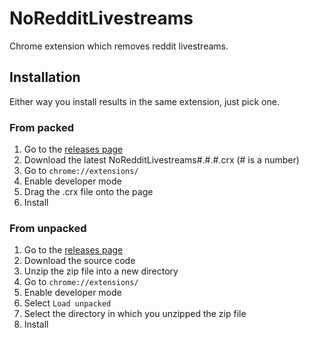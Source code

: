 # NoRedditLivestreams
Chrome extension which removes reddit livestreams.

## Installation
Either way you install results in the same extension, just pick one.

### From packed
1. Go to the [releases page](https://github.com/DeathDragon7050/NoRedditLivestreams/releases/)
2. Download the latest NoRedditLivestreams#.#.#.crx (# is a number)
3. Go to `chrome://extensions/`
4. Enable developer mode
5. Drag the .crx file onto the page
6. Install

### From unpacked
1. Go to the [releases page](https://github.com/DeathDragon7050/NoRedditLivestreams/releases/)
2. Download the source code
3. Unzip the zip file into a new directory
5. Go to `chrome://extensions/`
6. Enable developer mode
7. Select `Load unpacked`
8. Select the directory in which you unzipped the zip file
9. Install
